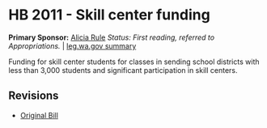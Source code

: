 # HB 2011 - Skill center funding
**Primary Sponsor:** [Alicia Rule](/person/leg/alicia.rule.md)
*Status: First reading, referred to Appropriations.* | [leg.wa.gov summary](https://app.leg.wa.gov/billsummary?BillNumber=2011&Year=2021)

Funding for skill center students for classes in sending school districts with less than 3,000 students and significant participation in skill centers.

## Revisions
* [Original Bill](1/)